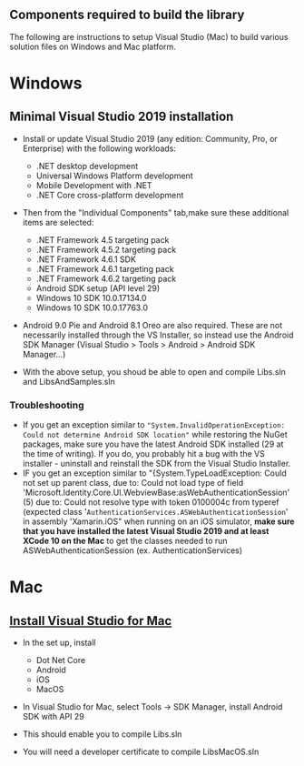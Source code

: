 ## Components required to build the library

The following are instructions to setup Visual Studio (Mac) to build various solution files on Windows and Mac platform.

# Windows
## Minimal Visual Studio 2019 installation 

* Install or update Visual Studio 2019 (any edition: Community, Pro, or Enterprise) with the following workloads: 

  * .NET desktop development
  * Universal Windows Platform development
  * Mobile Development with .NET 
  * .NET Core cross-platform development 

* Then from the "Individual Components" tab,make sure these additional items are selected:

    * .NET Framework 4.5 targeting pack
    * .NET Framework 4.5.2 targeting pack
    * .NET Framework 4.6.1 SDK 
    * .NET Framework 4.6.1 targeting pack
    * .NET Framework 4.6.2 targeting pack
    * Android SDK setup (API level 29)
    * Windows 10 SDK 10.0.17134.0
    * Windows 10 SDK 10.0.17763.0


* Android 9.0 Pie and Android 8.1 Oreo are also required. These are not necessarily installed through the VS Installer, so instead use the Android SDK Manager (Visual Studio > Tools > Android > Android SDK Manager…)

* With the above setup, you shoud be able to open and compile Libs.sln and LibsAndSamples.sln 

 ### Troubleshooting
* If you get an exception similar to `"System.InvalidOperationException: Could not determine Android SDK location"` while restoring the NuGet packages, make sure you have the latest Android SDK installed (29 at the time of writing). If you do, you probably hit a bug with the VS installer - uninstall and reinstall the SDK from the Visual Studio Installer. 
* IF you get an exception similar to "{System.TypeLoadException: Could not set up parent class, due to: Could not load type of field 'Microsoft.Identity.Core.UI.WebviewBase:asWebAuthenticationSession' (5) due to: Could not resolve type with token 0100004c from typeref (expected class '`AuthenticationServices.ASWebAuthenticationSession`' in assembly 'Xamarin.iOS" when running on an iOS simulator, **make sure that you have installed the latest Visual Studio 2019 and at least XCode 10 on the Mac** to get the classes needed to run ASWebAuthenticationSession (ex. AuthenticationServices)

# Mac
## [Install Visual Studio for Mac](https://visualstudio.microsoft.com/vs/mac/)
- In the set up, install
  - Dot Net Core
  - Android
  - iOS 
  - MacOS

 -  In Visual Studio for Mac, select Tools -> SDK Manager, install Android SDK with API 29
 - This should enable you to compile Libs.sln
 - You will need a developer certificate to compile LibsMacOS.sln

